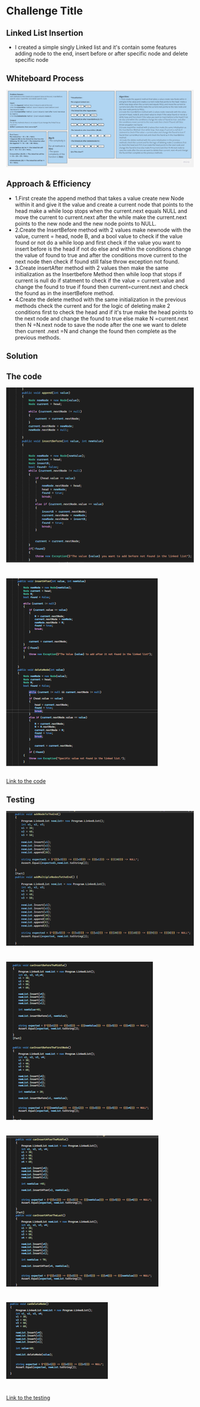 # Challenge Title
## Linked List Insertion
+ I created a simple singly Linked list and it's contain some features adding node to the end, insert before or after specific node and delete specific node

## Whiteboard Process
![WhiteBoard](./Assest/LinkedList2.jpg)

## Approach & Efficiency
+ 1.First create the append method that takes a value create new Node within it and give it the value and create a current node that points to the head  make a while loop stops when the current.next equals NULL and move the current to current.next after the while make the current.next points to the new node and the new node points to NULL.
+ 2.Create the InsertBefore method with 2 values make newnode with the value, current = head, node B, and a bool value to check if the value found or not do a while loop and first check if the value you want to insert before is the head if not do else and within the conditions change the value of found to true  and after the conditions move current to the next node then check if found still false throw exception not found.
+ 3.Create insertAfter method with 2 values then make the same initialization as the Insertbefore Method  then while loop  that stops if current is null do if statment to check if the value = current.value and change the found to true if found then current=current.next and check the found as in the insertBefore method.
+ 4.Create the delete method with the same initialization in the previous methods check the current and for the logic of deleting make 2 conditions first to check the head and if it's true make the head points to the next node and change the found to true else make N =current.next then N =N.next node to save the node after the one we want to delete then current .next =N and change the found then complete as the previous methods.

## Solution
## The code 
![Code1](./Assest/Code1LL2.png)
# 
![Code2](./Assest/code2LL2.png)

## 
[Link to the code](/LinkedList/Program.cs)

## Testing
![Testing](./Assest/Testing1.png)
#
![Testing](./Assest/Testing2.png)
#
![Testing](./Assest/testing3.png)
#
![Testing](./Assest/testing4.png)
#
[Link to the testing](/testLinkedList/UnitTest1.cs)

